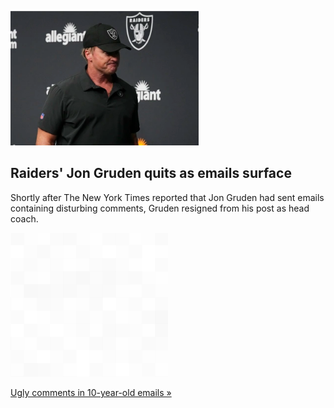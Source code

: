 
![Raiders' Jon Gruden quits as emails surface](./20211012115846.png)
## Raiders' Jon Gruden quits as emails surface

Shortly after The New York Times reported that Jon Gruden had sent emails containing disturbing comments, Gruden resigned from his post as head coach.

![pic](../square_bg.png)

[Ugly comments in 10-year-old emails »](https://www.yahoo.com/sports/jon-gruden-reportedly-tells-staff-he-plans-to-resign-as-raiders-coach-after-more-emails-surface-010557689.html)
